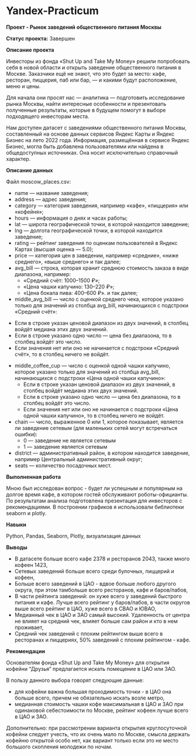 # Yandex-Practicum

**Проект - Рынок заведений общественного питания Москвы**

**Статус проекта:** Завершен

**Описание проекта**

Инвесторы из фонда «Shut Up and Take My Money» решили попробовать себя в новой области и открыть заведение общественного питания в Москве. Заказчики ещё не знают, что это будет за место: кафе, ресторан, пиццерия, паб или бар, — и какими будут расположение, меню и цены.

Для начала они просят нас — аналитика — подготовить исследование рынка Москвы, найти интересные особенности и презентовать полученные результаты, которые в будущем помогут в выборе подходящего инвесторам места.

Нам доступен датасет с заведениями общественного питания Москвы, составленный на основе данных сервисов Яндекс Карты и Яндекс Бизнес на лето 2022 года. Информация, размещённая в сервисе Яндекс Бизнес, могла быть добавлена пользователями или найдена в общедоступных источниках. Она носит исключительно справочный характер.

**Описание данных**

Файл moscow_places.csv:

- name — название заведения;
- address — адрес заведения;
- category — категория заведения, например «кафе», «пиццерия» или «кофейня»;
- hours — информация о днях и часах работы;
- lat — широта географической точки, в которой находится заведение;
- lng — долгота географической точки, в которой находится заведение;
- rating — рейтинг заведения по оценкам пользователей в Яндекс Картах (высшая оценка — 5.0);
- price — категория цен в заведении, например «средние», «ниже среднего», «выше среднего» и так далее;
- avg_bill — строка, которая хранит среднюю стоимость заказа в виде диапазона, например:
  * «Средний счёт: 1000–1500 ₽»;
  * «Цена чашки капучино: 130–220 ₽»;
  * «Цена бокала пива: 400–600 ₽».
и так далее;
-  middle_avg_bill — число с оценкой среднего чека, которое указано только для значений из столбца avg_bill, начинающихся с подстроки «Средний счёт»:
  * Если в строке указан ценовой диапазон из двух значений, в столбец войдёт медиана этих двух значений.
  * Если в строке указано одно число — цена без диапазона, то в столбец войдёт это число.
  * Если значения нет или оно не начинается с подстроки «Средний счёт», то в столбец ничего не войдёт.
- middle_coffee_cup — число с оценкой одной чашки капучино, которое указано только для значений из столбца avg_bill, начинающихся с подстроки «Цена одной чашки капучино»:
  * Если в строке указан ценовой диапазон из двух значений, в столбец войдёт медиана этих двух значений.
  * Если в строке указано одно число — цена без диапазона, то в столбец войдёт это число.
  * Если значения нет или оно не начинается с подстроки «Цена одной чашки капучино», то в столбец ничего не войдёт.
- chain — число, выраженное 0 или 1, которое показывает, является ли заведение сетевым (для маленьких сетей могут встречаться ошибки):
  * 0 — заведение не является сетевым
  * 1 — заведение является сетевым
- district — административный район, в котором находится заведение, например Центральный административный округ;
- seats — количество посадочных мест.

**Выполненная работа**

Мною был исследован вопрос - будет ли успешным и популярным на долгое время кафе, в котором гостей обслуживают роботы-официанты. По результатам анализа подготовлена презентация для инвесторов с рекомендациями. В построении графиков я использовали библиотеки seaborn и plotly. 

**Навыки**

Python, Pandas, Seaborn, Plotly, визуализация данных

**Выводы**

- В датасете больше всего кафе 2378 и ресторанов 2043, также много кофеен 1423,
- Сетевых заведений больше всего среди булочных, пиццерий и кофеен,
- Больше всего заведений в ЦАО - вдвое больше любого другого округа, при этом тамбольше всего ресторанов, кафе и баров/пабов,
- В части рейтинга заведений: он хуже всего у заведений быстрого питания и кафе. Лучше всего рейтинг у баров/пабов, в части округов выше всего рейтинг в ЦАО, хуже всего в СВАО и ЮВАО,
- Медианный чек в ЦАО и ЗАО самый высокий. Удаленность от центра не влияет на средний чек, влияет больше сам район и кто в нем проживает,
- Средний чек заведений с плохим рейтингом выше всего в ресторанах и пиццериях, 50% заведений с плохим рейтингом - кафе.

**Рекомендации**

Основателям фонда «Shut Up and Take My Money» для открытия кофейни “Друзья” предлагается искать помещение в ЦАО или ЗАО.

В пользу данного выбора говорят следующие данные:
- для кофейни важна большая проходимость точки - в ЦАО она больше всего, причем не обязательно искать возле метро,
- медианная стоимость чашки кофе максимальная в ЦАО и ЗАО при одинаковой себестоимости по Москве,
рейтинг кофеен лучше всего в ЦАО и ЗАО.

Дополнительно: при рассмотрении варианта открытия круглосуточной кофейни следует учесть, что их очень мало по Москве, смысла держать кофейню открытой особо нет, как вариант только если это не место большого скопления молодежи по ночам.

